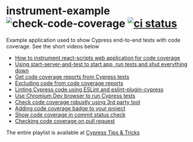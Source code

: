 # instrument-example ![check-code-coverage](https://img.shields.io/badge/code--coverage-100%25-brightgreen) [![ci status][ci image]][ci url]

Example application used to show Cypress end-to-end tests with code coverage. See the short videos below

- [How to instrument react-scripts web application for code coverage](https://youtu.be/edgeQZ8UpD0)
- [Using start-server-and-test to start app, run tests and shut everything down](https://youtu.be/mYXXSvcmQ6Y)
- [Get code coverage reports from Cypress tests](https://youtu.be/y8StkffYra0)
- [Excluding code from code coverage reports](https://youtu.be/DlceMpRpbAw)
- [Linting Cypress code using ESLint and eslint-plugin-cypress](https://youtu.be/-YgitwmwFo0)
- [Use Chromium Dev browser to run Cypress tests](https://youtu.be/3LuVZgd4Ib4)
- [Check code coverage robustly using 3rd party tool](https://youtu.be/dwU5gUG2-EM)
- [Adding code coverage badge to your project](https://youtu.be/bNVRxb-MKGo)
- [Show code coverage in commit status check](https://youtu.be/AAl4HmJ3YuM)
- [Checking code coverage on pull request](https://youtu.be/9Eq_gIshK0o)

The entire playlist is available at [Cypress Tips & Tricks](https://www.youtube.com/playlist?list=PLP9o9QNnQuAYYRpJzDNWpeuOVTwxmIxcI)

[ci image]: https://github.com/bahmutov/instrument-example/workflows/ci/badge.svg?branch=master
[ci url]: https://github.com/bahmutov/instrument-example/actions
